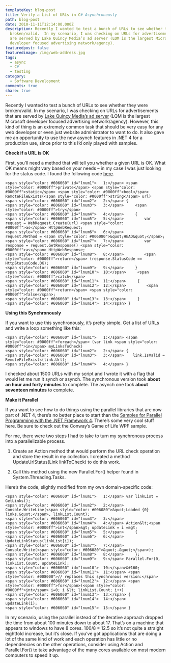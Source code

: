 ```yaml
---
templateKey: blog-post
title: Verify a List of URLs in C# Asynchronously
path: blog-post
date: 2010-11-11T12:14:00.000Z
description: Recently I wanted to test a bunch of URLs to see whether they were
  broken/valid.  In my scenario, I was checking on URLs for advertisements that
  are served by Lake Quincy Media’s ad server (LQM is the largest Microsoft
  developer focused advertising network/agency).
featuredpost: false
featuredimage: /img/web-address.jpg
tags:
  - async
  - C#
  - testing
category:
  - Software Development
comments: true
share: true
---
```

Recently I wanted to test a bunch of URLs to see whether they were broken/valid. In my scenario, I was checking on URLs for advertisements that are served by [Lake Quincy Media’s ad server](http://lakequincy.com/) (LQM is the largest Microsoft developer focused advertising network/agency). However, this kind of thing is an extremely common task that should be very easy for any web developer or even just website administrator to want to do. It also gave me an opportunity to use the new asynch features in .NET 4 for a production use, since prior to this I’d only played with samples.

**Check if a URL is OK**

First, you’ll need a method that will tell you whether a given URL is OK. What OK means might vary based on your needs – in my case I was just looking for the status code. I found the following code [here](http://stackoverflow.com/questions/924679/c-how-can-i-check-if-a-url-exists-is-valid/3808841#3808841).



```
<span style="color: #606060" id="lnum1">   1:</span> <span style="color: #0000ff">private</span> <span style="color: #0000ff">static</span> <span style="color: #0000ff">bool</span> RemoteFileExists(<span style="color: #0000ff">string</span> url)
<span style="color: #606060" id="lnum2">   2:</span> {
<span style="color: #606060" id="lnum3">   3:</span>     <span style="color: #0000ff">try</span>
<span style="color: #606060" id="lnum4">   4:</span>     {
<span style="color: #606060" id="lnum5">   5:</span>         var request = WebRequest.Create(url) <span style="color: #0000ff">as</span> HttpWebRequest;
<span style="color: #606060" id="lnum6">   6:</span>         request.Method = <span style="color: #006080">&quot;HEAD&quot;</span>;
<span style="color: #606060" id="lnum7">   7:</span>         var response = request.GetResponse() <span style="color: #0000ff">as</span> HttpWebResponse;
<span style="color: #606060" id="lnum8">   8:</span>         <span style="color: #0000ff">return</span> (response.StatusCode == HttpStatusCode.OK);
<span style="color: #606060" id="lnum9">   9:</span>     }
<span style="color: #606060" id="lnum10">  10:</span>     <span style="color: #0000ff">catch</span>
<span style="color: #606060" id="lnum11">  11:</span>     {
<span style="color: #606060" id="lnum12">  12:</span>         <span style="color: #0000ff">return</span> <span style="color: #0000ff">false</span>;
<span style="color: #606060" id="lnum13">  13:</span>     }
<span style="color: #606060" id="lnum14">  14:</span> }
```

**Using this Synchronously**

If you want to use this synchronously, it’s pretty simple. Get a list of URLs and write a loop something like this:

```
<span style="color: #606060" id="lnum1">   1:</span> <span style="color: #0000ff">foreach</span> (var link <span style="color: #0000ff">in</span> myLinksToCheck)
<span style="color: #606060" id="lnum2">   2:</span> {
<span style="color: #606060" id="lnum3">   3:</span>    link.IsValid = RemoteFileExists(link.Url);
<span style="color: #606060" id="lnum4">   4:</span> }
```

I checked about 1500 URLs with my script and I wrote it with a flag that would let me run it synch or asynch. The synchronous version took **about an hour and forty minutes** to complete. The asynch one took **about seventeen minutes** to complete.

**Make it Parallel**

If you want to see how to do things using the parallel libraries that are now part of .NET 4, there’s no better place to start than the [Samples for Parallel Programming with the .NET Framework 4](http://code.msdn.microsoft.com/ParExtSamples). There’s some very cool stuff here. Be sure to check out the Conway’s Game of Life WPF sample.

For me, there were two steps I had to take to turn my synchronous process into a parallelizable process.

1. Create an Action<T> method that would perform the URL check operation and store the result in my collection. I created a method UpdateUrlStatus(Link linkToCheck) to do this work.

2. Call this method using the new Parallel.For() helper found in System.Threading.Tasks.

Here’s the code, slightly modified from my own domain-specific code:

```
<span style="color: #606060" id="lnum1">   1:</span> var linkList = GetLinks();  
<span style="color: #606060" id="lnum2">   2:</span> Console.WriteLine(<span style="color: #006080">&quot;Loaded {0} links.&quot;</span>, linkList.Count);
<span style="color: #606060" id="lnum3">   3:</span>     
<span style="color: #606060" id="lnum4">   4:</span> Action&lt;<span style="color: #0000ff">int</span>&gt; updateLink = i =&gt;
<span style="color: #606060" id="lnum5">   5:</span>     {
<span style="color: #606060" id="lnum6">   6:</span>         UpdateLinkStatus(linkList[i]);
<span style="color: #606060" id="lnum7">   7:</span>         Console.Write(<span style="color: #006080">&quot;.&quot;</span>);
<span style="color: #606060" id="lnum8">   8:</span>     };
<span style="color: #606060" id="lnum9">   9:</span> Parallel.For(0, linkList.Count, updateLink);
<span style="color: #606060" id="lnum10">  10:</span>&#160; 
<span style="color: #606060" id="lnum11">  11:</span> <span style="color: #008000">// replaces this synchronous version:</span>
<span style="color: #606060" id="lnum12">  12:</span> <span style="color: #0000ff">for</span>(<span style="color: #0000ff">int</span> i=0; i &lt; linkList.Count; i++)
<span style="color: #606060" id="lnum13">  13:</span> {
<span style="color: #606060" id="lnum14">  14:</span>     updateLink(i);
<span style="color: #606060" id="lnum15">  15:</span> }
```

In my scenario, using the parallel instead of the iterative approach dropped the time from about 100 minutes down to about 17. That’s on a machine that appears to windows to have 8 cores. 100/8 = 12.5 so it’s not quite a straight eightfold increase, but it’s close. If you’ve got applications that are doing a lot of the same kind of work and each operation has little or no dependencies on the other operations, consider using Action<T> and Parallel.For() to take advantage of the many cores available on most modern computers to speed it up.